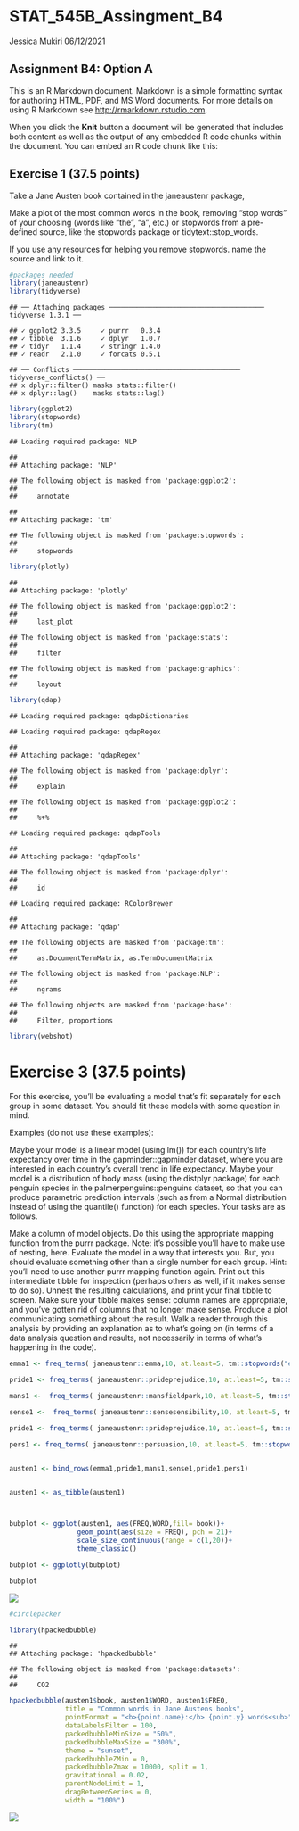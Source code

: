 STAT\_545B\_Assingment\_B4
================
Jessica Mukiri
06/12/2021

## Assignment B4: Option A

This is an R Markdown document. Markdown is a simple formatting syntax
for authoring HTML, PDF, and MS Word documents. For more details on
using R Markdown see <http://rmarkdown.rstudio.com>.

When you click the **Knit** button a document will be generated that
includes both content as well as the output of any embedded R code
chunks within the document. You can embed an R code chunk like this:

## Exercise 1 (37.5 points)

Take a Jane Austen book contained in the janeaustenr package,

Make a plot of the most common words in the book, removing “stop words”
of your choosing (words like “the”, “a”, etc.) or stopwords from a
pre-defined source, like the stopwords package or tidytext::stop\_words.

If you use any resources for helping you remove stopwords. name the
source and link to it.

``` r
#packages needed
library(janeaustenr)
library(tidyverse)
```

    ## ── Attaching packages ─────────────────────────────────────── tidyverse 1.3.1 ──

    ## ✓ ggplot2 3.3.5     ✓ purrr   0.3.4
    ## ✓ tibble  3.1.6     ✓ dplyr   1.0.7
    ## ✓ tidyr   1.1.4     ✓ stringr 1.4.0
    ## ✓ readr   2.1.0     ✓ forcats 0.5.1

    ## ── Conflicts ────────────────────────────────────────── tidyverse_conflicts() ──
    ## x dplyr::filter() masks stats::filter()
    ## x dplyr::lag()    masks stats::lag()

``` r
library(ggplot2)
library(stopwords)
library(tm)
```

    ## Loading required package: NLP

    ## 
    ## Attaching package: 'NLP'

    ## The following object is masked from 'package:ggplot2':
    ## 
    ##     annotate

    ## 
    ## Attaching package: 'tm'

    ## The following object is masked from 'package:stopwords':
    ## 
    ##     stopwords

``` r
library(plotly)
```

    ## 
    ## Attaching package: 'plotly'

    ## The following object is masked from 'package:ggplot2':
    ## 
    ##     last_plot

    ## The following object is masked from 'package:stats':
    ## 
    ##     filter

    ## The following object is masked from 'package:graphics':
    ## 
    ##     layout

``` r
library(qdap)
```

    ## Loading required package: qdapDictionaries

    ## Loading required package: qdapRegex

    ## 
    ## Attaching package: 'qdapRegex'

    ## The following object is masked from 'package:dplyr':
    ## 
    ##     explain

    ## The following object is masked from 'package:ggplot2':
    ## 
    ##     %+%

    ## Loading required package: qdapTools

    ## 
    ## Attaching package: 'qdapTools'

    ## The following object is masked from 'package:dplyr':
    ## 
    ##     id

    ## Loading required package: RColorBrewer

    ## 
    ## Attaching package: 'qdap'

    ## The following objects are masked from 'package:tm':
    ## 
    ##     as.DocumentTermMatrix, as.TermDocumentMatrix

    ## The following object is masked from 'package:NLP':
    ## 
    ##     ngrams

    ## The following objects are masked from 'package:base':
    ## 
    ##     Filter, proportions

``` r
library(webshot)
```

# Exercise 3 (37.5 points)

For this exercise, you’ll be evaluating a model that’s fit separately
for each group in some dataset. You should fit these models with some
question in mind.

Examples (do not use these examples):

Maybe your model is a linear model (using lm()) for each country’s life
expectancy over time in the gapminder::gapminder dataset, where you are
interested in each country’s overall trend in life expectancy. Maybe
your model is a distribution of body mass (using the distplyr package)
for each penguin species in the palmerpenguins::penguins dataset, so
that you can produce parametric prediction intervals (such as from a
Normal distribution instead of using the quantile() function) for each
species. Your tasks are as follows.

Make a column of model objects. Do this using the appropriate mapping
function from the purrr package. Note: it’s possible you’ll have to make
use of nesting, here. Evaluate the model in a way that interests you.
But, you should evaluate something other than a single number for each
group. Hint: you’ll need to use another purrr mapping function again.
Print out this intermediate tibble for inspection (perhaps others as
well, if it makes sense to do so). Unnest the resulting calculations,
and print your final tibble to screen. Make sure your tibble makes
sense: column names are appropriate, and you’ve gotten rid of columns
that no longer make sense. Produce a plot communicating something about
the result. Walk a reader through this analysis by providing an
explanation as to what’s going on (in terms of a data analysis question
and results, not necessarily in terms of what’s happening in the code).

``` r
emma1 <- freq_terms( janeaustenr::emma,10, at.least=5, tm::stopwords("english"))%>%  mutate( book = "emma")           

pride1 <- freq_terms( janeaustenr::prideprejudice,10, at.least=5, tm::stopwords("english"))%>%  mutate( book = "pride")

mans1 <-  freq_terms( janeaustenr::mansfieldpark,10, at.least=5, tm::stopwords("english"))%>%  mutate( book = "mans")

sense1 <-  freq_terms( janeaustenr::sensesensibility,10, at.least=5, tm::stopwords("english"))%>%  mutate( book = "sense")

pride1 <- freq_terms( janeaustenr::prideprejudice,10, at.least=5, tm::stopwords("english"))%>%  mutate( book = "pride")

pers1 <- freq_terms( janeaustenr::persuasion,10, at.least=5, tm::stopwords("english"))%>%  mutate( book = "persuasion")


austen1 <- bind_rows(emma1,pride1,mans1,sense1,pride1,pers1)


austen1 <- as_tibble(austen1)



bubplot <- ggplot(austen1, aes(FREQ,WORD,fill= book))+
                 geom_point(aes(size = FREQ), pch = 21)+
                 scale_size_continuous(range = c(1,20))+
                 theme_classic()

bubplot <- ggplotly(bubplot)

bubplot
```

![](Untitled_files/figure-gfm/unnamed-chunk-2-1.png)<!-- -->

``` r
#circlepacker 

library(hpackedbubble)
```

    ## 
    ## Attaching package: 'hpackedbubble'

    ## The following object is masked from 'package:datasets':
    ## 
    ##     CO2

``` r
hpackedbubble(austen1$book, austen1$WORD, austen1$FREQ,
              title = "Common words in Jane Austens books",
              pointFormat = "<b>{point.name}:</b> {point.y} words<sub>",
              dataLabelsFilter = 100,
              packedbubbleMinSize = "50%",
              packedbubbleMaxSize = "300%",
              theme = "sunset",
              packedbubbleZMin = 0,
              packedbubbleZmax = 10000, split = 1,
              gravitational = 0.02,
              parentNodeLimit = 1,
              dragBetweenSeries = 0,
              width = "100%")
```

![](Untitled_files/figure-gfm/unnamed-chunk-3-1.png)<!-- -->

